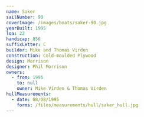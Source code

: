 ```yaml
---
name: Saker
sailNumber: 90
coverImage: /images/boats/saker-90.jpg
yearBuilt: 1995
loa: 22
handicap: 856
suffixLetter: C
builder: Mike and Thomas Virden
construction: Cold-moulded Plywood
design: Morrison
designer: Phil Morrison
owners:
  - from: 1995
    to: null
    owner: Mike Virden & Thomas Virden
hullMeasurements:
  - date: 08/08/1995
    forms: /files/measurements/hull/saker_hull.jpg
---
```

